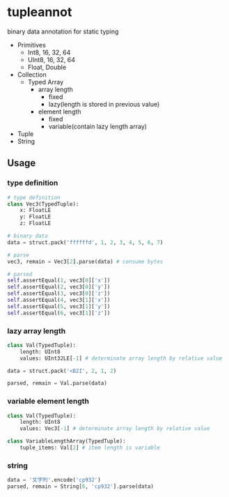 # tupleannot

binary data annotation for static typing

* Primitives
  * Int8, 16, 32, 64
  * UInt8, 16, 32, 64
  * Float, Double
* Collection
  * Typed Array
    * array length
      * fixed
      * lazy(length is stored in previous value)
    * element length
      * fixed
      * variable(contain lazy length array)
* Tuple
* String

## Usage

### type definition

```python
# type definition
class Vec3(TypedTuple):
    x: FloatLE
    y: FloatLE
    z: FloatLE

# binary data
data = struct.pack('ffffffd', 1, 2, 3, 4, 5, 6, 7)

# parse
vec3, remain = Vec3[2].parse(data) # consume bytes

# parsed
self.assertEqual(1, vec3[0]['x'])
self.assertEqual(2, vec3[0]['y'])
self.assertEqual(3, vec3[0]['z'])
self.assertEqual(4, vec3[1]['x'])
self.assertEqual(5, vec3[1]['y'])
self.assertEqual(6, vec3[1]['z'])
```

### lazy array length

```python
class Val(TypedTuple):
    length: UInt8
    values: UInt32LE[-1] # determinate array length by relative value

data = struct.pack('<B2I', 2, 1, 2)

parsed, remain = Val.parse(data)
```

### variable element length

```python
class Val(TypedTuple):
    length: UInt8
    values: Vec3[-1] # determinate array length by relative value

class VariableLengthArray(TypedTuple):
    tuple_items: Val[2] # item length is variable
```

### string

```python
data = '文字列'.encode('cp932')
parsed, remain = String[6, 'cp932'].parse(data)
```
